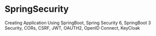 # SpringSecurity
Creating Application Using SpringBoot, Spring Security 6, SpringBoot 3 Security, CORs, CSRF, JWT, OAUTH2, OpenID Connect, KeyCloak
